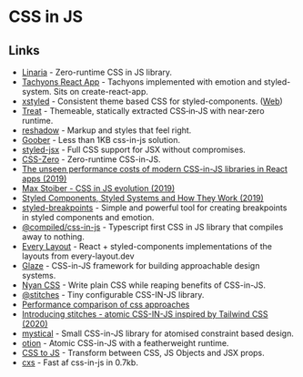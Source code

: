 # CSS in JS

## Links

* [Linaria](https://github.com/callstack/linaria) - Zero-runtime CSS in JS library.
* [Tachyons React App](https://github.com/tachyons-css/tachyons-styled-react) - Tachyons implemented with emotion and styled-system. Sits on create-react-app.
* [xstyled](https://github.com/smooth-code/xstyled) - Consistent theme based CSS for styled-components. \([Web](https://xstyled.dev/)\)
* [Treat](https://github.com/seek-oss/treat) - Themeable, statically extracted CSS‑in‑JS with near‑zero runtime.
* [reshadow](https://github.com/lttb/reshadow) - Markup and styles that feel right.
* [Goober](https://github.com/cristianbote/goober) - Less than 1KB css-in-js solution.
* [styled-jsx](https://github.com/zeit/styled-jsx) - Full CSS support for JSX without compromises.
* [CSS-Zero](https://github.com/CraigCav/css-zero) - Zero-runtime CSS-in-JS.
* [The unseen performance costs of modern CSS-in-JS libraries in React apps \(2019\)](https://calendar.perfplanet.com/2019/the-unseen-performance-costs-of-css-in-js-in-react-apps/)
* [Max Stoiber - CSS in JS evolution \(2019\)](https://www.youtube.com/watch?v=75kmPj_iUOA)
* [Styled Components, Styled Systems and How They Work \(2019\)](https://rangle.io/blog/styled-components-styled-systems-and-how-they-work/)
* [styled-breakpoints](https://github.com/mg901/styled-breakpoints) - Simple and powerful tool for creating breakpoints in styled components and emotion.
* [@compiled/css-in-js](https://github.com/atlassian-labs/compiled-css-in-js) - Typescript first CSS in JS library that compiles away to nothing.
* [Every Layout](https://github.com/danscan/react-every-layout) - React + styled-components implementations of the layouts from every-layout.dev
* [Glaze](https://github.com/kripod/glaze) - CSS-in-JS framework for building approachable design systems.
* [Nyan CSS](https://github.com/nyancss/nyancss) - Write plain CSS while reaping benefits of CSS-in-JS.
* [@stitches](https://github.com/christianalfoni/stitches) - Tiny configurable CSS-IN-JS library.
* [Performance comparison of css approaches](https://github.com/jantimon/css-framework-performance)
* [Introducing stitches - atomic CSS-IN-JS inspired by Tailwind CSS \(2020\)](https://www.youtube.com/watch?v=uCiWfQMUUEw)
* [mystical](https://github.com/dburles/mystical) - Small CSS-in-JS library for atomised constraint based design.
* [otion](https://github.com/kripod/otion) - Atomic CSS-in-JS with a featherweight runtime.
* [CSS to JS](https://github.com/SaraVieira/css-to-js) - Transform between CSS, JS Objects and JSX props.
* [cxs](https://github.com/cxs-css/cxs) - Fast af css-in-js in 0.7kb.

